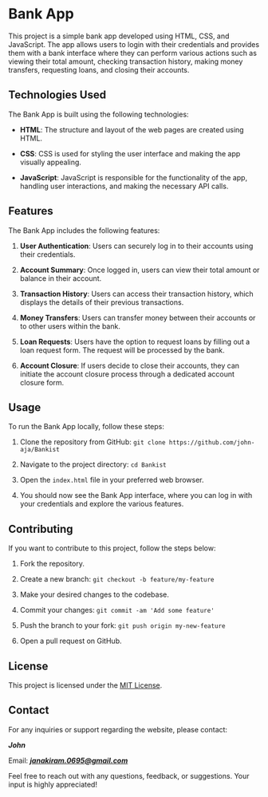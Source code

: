 # Bank App

This project is a simple bank app developed using HTML, CSS, and JavaScript. The app allows users to login with their credentials and provides them with a bank interface where they can perform various actions such as viewing their total amount, checking transaction history, making money transfers, requesting loans, and closing their accounts.

## Technologies Used

The Bank App is built using the following technologies:

- **HTML**: The structure and layout of the web pages are created using HTML.

- **CSS**: CSS is used for styling the user interface and making the app visually appealing.

- **JavaScript**: JavaScript is responsible for the functionality of the app, handling user interactions, and making the necessary API calls.

## Features

The Bank App includes the following features:

1. **User Authentication**: Users can securely log in to their accounts using their credentials.

2. **Account Summary**: Once logged in, users can view their total amount or balance in their account.

3. **Transaction History**: Users can access their transaction history, which displays the details of their previous transactions.

4. **Money Transfers**: Users can transfer money between their accounts or to other users within the bank.

5. **Loan Requests**: Users have the option to request loans by filling out a loan request form. The request will be processed by the bank.

6. **Account Closure**: If users decide to close their accounts, they can initiate the account closure process through a dedicated account closure form.

## Usage

To run the Bank App locally, follow these steps:

1. Clone the repository from GitHub: `git clone https://github.com/john-aja/Bankist`

2. Navigate to the project directory: `cd Bankist`

3. Open the `index.html` file in your preferred web browser.

4. You should now see the Bank App interface, where you can log in with your credentials and explore the various features.

## Contributing

If you want to contribute to this project, follow the steps below:

1. Fork the repository.

2. Create a new branch: `git checkout -b feature/my-feature`

3. Make your desired changes to the codebase.
4. Commit your changes: `git commit -am 'Add some feature'`

5. Push the branch to your fork: `git push origin my-new-feature`

6. Open a pull request on GitHub.

## License

This project is licensed under the [MIT License](LICENSE).

## Contact

For any inquiries or support regarding the website, please contact:

**_John_**

Email: ***janakiram.0695@gmail.com***

Feel free to reach out with any questions, feedback, or suggestions. Your input is highly appreciated!
